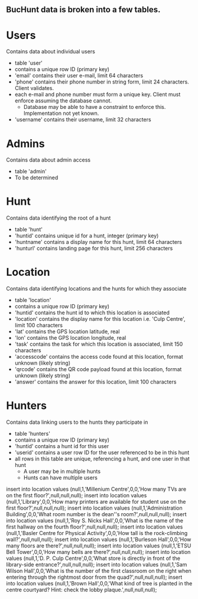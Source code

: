 ## BucHunt data is broken into a few tables.

# Users
Contains data about individual users
- table 'user'
- contains a unique row ID (primary key)
- 'email' contains their user e-mail, limit 64 characters
- 'phone' contains their phone number in string form, limit 24 characters. Client validates.
- each e-mail and phone number must form a unique key. Client must enforce assuming the database cannot.
  - Database may be able to have a constraint to enforce this. Implementation not yet known.
- 'username' contains their username, limit 32 characters

# Admins
Contains data about admin access
- table 'admin'
- To be determined

# Hunt
Contains data identifying the root of a hunt
- table 'hunt'
- 'huntid' contains unique id for a hunt, integer (primary key)
- 'huntname' contains a display name for this hunt, limit 64 characters
- 'hunturl' contains landing page for this hunt, limit 256 characters

# Location
Contains data identifying locations and the hunts for which they associate
- table 'location'
- contains a unique row ID (primary key)
- 'huntid' contains the hunt id to which this location is associated
- 'location' contains the display name for this location i.e. 'Culp Centre', limit 100 characters
- 'lat' contains the GPS location latitude, real
- 'lon' contains the GPS location longitude, real
- 'task' contains the task for which this location is associated, limit 150 characters
- 'accesscode' contains the access code found at this location, format unknown (likely string)
- 'qrcode' contains the QR code payload found at this location, format unknown (likely string)
- 'answer' contains the answer for this location, limit 100 characters

# Hunters
Contains data linking users to the hunts they participate in
- table 'hunters'
- contains a unique row ID (primary key)
- 'huntid' contains a hunt id for this user
- 'userid' contains a user row ID for the user referenced to be in this hunt
- all rows in this table are unique, referencing a hunt, and one user in that hunt
  - A user may be in multiple hunts
  - Hunts can have multiple users

insert into location values (null,1,'Millenium Centre',0,0,'How many TVs are on the first floor?',null,null,null);
insert into location values (null,1,'Library',0,0,'How many printers are available for student use on the first floor?',null,null,null);
insert into location values (null,1,'Administration Building',0,0,'What room number is the dean''s room?',null,null,null);
insert into location values (null,1,'Roy S. Nicks Hall',0,0,'What is the name of the first hallway on the fourth floor?',null,null,null);
insert into location values (null,1,'Basler Centre for Physical Activity',0,0,'How tall is the rock-climbing wall?',null,null,null);
insert into location values (null,1,'Burleson Hall',0,0,'How many floors are there?',null,null,null);
insert into location values (null,1,'ETSU Bell Tower',0,0,'How many bells are there?',null,null,null);
insert into location values (null,1,'D. P. Culp Centre',0,0,'What store is directly in front of the library-side entrance?',null,null,null);
insert into location values (null,1,'Sam Wilson Hall',0,0,'What is the number of the first classroom on the right when entering through the rightmost door from the quad?',null,null,null);
insert into location values (null,1,'Brown Hall',0,0,'What kind of tree is planted in the centre courtyard? Hint: check the lobby plaque.',null,null,null);